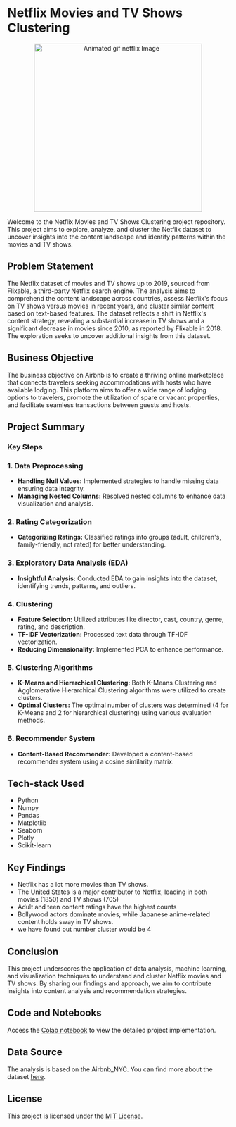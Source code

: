 

#  Netflix Movies and TV Shows Clustering

<p  align="center">
<img  src="https://media.tenor.com/twG41IiAAscAAAAC/no.gif"  alt="Animated gif netflix Image"  height="382px">
</p>

Welcome to the Netflix Movies and TV Shows Clustering project repository. This project aims to explore, analyze, and cluster the Netflix dataset to uncover insights into the content landscape and identify patterns within the movies and TV shows.

## Problem Statement

The Netflix dataset of movies and TV shows up to 2019, sourced from Flixable, a third-party Netflix search engine. The analysis aims to comprehend the content landscape across countries, assess Netflix's focus on TV shows versus movies in recent years, and cluster similar content based on text-based features. The dataset reflects a shift in Netflix's content strategy, revealing a substantial increase in TV shows and a significant decrease in movies since 2010, as reported by Flixable in 2018. The exploration seeks to uncover additional insights from this dataset.

## Business Objective

The business objective on Airbnb is to create a thriving online marketplace that connects travelers seeking accommodations with hosts who have available lodging. This platform aims to offer a wide range of lodging options to travelers, promote the utilization of spare or vacant properties, and facilitate seamless transactions between guests and hosts.

##  Project Summary

### Key Steps

### 1. Data Preprocessing

-   **Handling Null Values:** Implemented strategies to handle missing data ensuring data integrity.
-   **Managing Nested Columns:** Resolved nested columns to enhance data visualization and analysis.

### 2. Rating Categorization

-   **Categorizing Ratings:** Classified ratings into groups (adult, children's, family-friendly, not rated) for better understanding.

### 3. Exploratory Data Analysis (EDA)

-   **Insightful Analysis:** Conducted EDA to gain insights into the dataset, identifying trends, patterns, and outliers.

### 4. Clustering

-   **Feature Selection:** Utilized attributes like director, cast, country, genre, rating, and description.
-   **TF-IDF Vectorization:** Processed text data through TF-IDF vectorization.
-   **Reducing Dimensionality:** Implemented PCA to enhance performance.

### 5. Clustering Algorithms

-   **K-Means and Hierarchical Clustering:** Both K-Means Clustering and Agglomerative Hierarchical Clustering algorithms were utilized to create clusters. 
-   **Optimal Clusters:** The optimal number of clusters was determined (4 for K-Means and 2 for hierarchical clustering) using various evaluation methods.

### 6. Recommender System

-   **Content-Based Recommender:** Developed a content-based recommender system using a cosine similarity matrix.


## Tech-stack Used
- Python
- Numpy
- Pandas
- Matplotlib
- Seaborn
- Plotly
- Scikit-learn
  
## Key Findings
- Netflix has a lot more movies than TV shows.
- The United States is a major contributor to Netflix, leading in both movies (1850) and TV shows (705)
- Adult and teen content ratings have the highest counts
-   Bollywood actors dominate movies, while Japanese anime-related content holds sway in TV shows.
- we have found out number cluster would be 4 
  

## Conclusion
This project underscores the application of data analysis, machine learning, and visualization techniques to understand and cluster Netflix movies and TV shows. By sharing our findings and approach, we aim to contribute insights into content analysis and recommendation strategies.
 

## Code and Notebooks
Access the [Colab notebook](https://github.com/Electra89/Unsupervised-ML---Netflix-Movies-and-TV-Shows-Clustering/blob/main/Unsupervised_ML_Netflix_Movies_and_TV_Shows_Clustering.ipynb) to view the detailed project implementation.

## Data Source

The analysis is based on the Airbnb_NYC. You can find more about the dataset [here](https://github.com/Electra89/Unsupervised-ML---Netflix-Movies-and-TV-Shows-Clustering/blob/main/NETFLIX%20MOVIES%20AND%20TV%20SHOWS%20CLUSTERING.csv).


## License

This project is licensed under the [MIT License](LICENSE).

